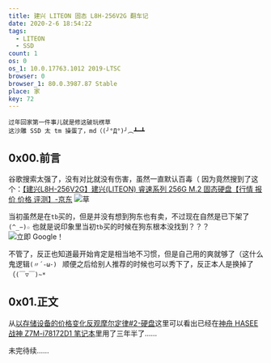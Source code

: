 ```yaml
---
title: 建兴 LITEON 固态 L8H-256V2G 翻车记
date: 2020-2-6 18:54:22
tags:
  - LITEON
  - SSD
count: 1
os: 0
os_1: 10.0.17763.1012 2019-LTSC
browser: 0
browser_1: 80.0.3987.87 Stable
place: 家
key: 72
---
```

    过年回家第一件事儿就是修这破玩楞草
    这沙雕 SSD 太 tm 操蛋了，md（(╯°Д°)╯︵┻━┻
<!-- more -->
## 0x00.前言
谷歌搜索太强了，没有对比就没有伤害，虽然一直默认百毒（
因为竟然搜到了这个：[【建兴L8H-256V2G】建兴(LITEON) 睿速系列 256G M.2 固态硬盘【行情 报价 价格 评测】-京东](https://web.archive.org/web/20200206111319/https://item.jd.com/1422217.html)
![草](https://i1.yuangezhizao.cn/Win-10/20191016005155.jpg!webp)

当初虽然是在`tb`买的，但是并没有想到狗东也有卖，不过现在自然是已下架了`(^_−)☆`
也就是说印象里当初`tb`买的时候在狗东根本没找到？？？
![立即 Google！](https://i1.yuangezhizao.cn/Win-10/20200206203346.jpg!webp)

不管了，反正也知道最开始肯定是相当地不习惯，但是自己用的爽就够了（这什么鬼逻辑`(〃´-ω･) `
顺便之后给别人推荐的时候也可以秀下了，反正本人是换掉了（`(￣▽￣)~*`

## 0x01.正文
从[以存储设备的价格变化反观摩尔定律#2-硬盘](./Moore.html#2-硬盘)这里可以看出已经在[神舟 HASEE 战神 Z7M-i78172D1 笔记本](../Windows/laptop.html)里用了三年半了……

未完待续……